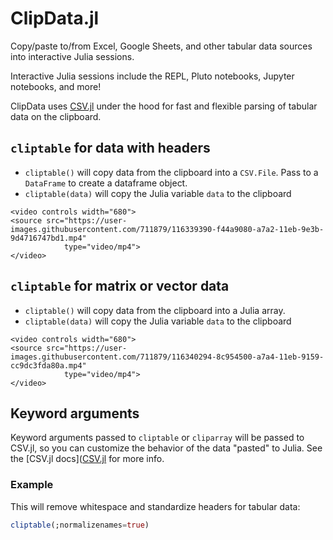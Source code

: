 # ClipData.jl

Copy/paste to/from Excel, Google Sheets, and other tabular data sources into interactive Julia sessions.

Interactive Julia sessions include the REPL, Pluto notebooks, Jupyter notebooks, and more!


ClipData uses [CSV.jl](https://csv.juliadata.org/stable/) under the hood for fast and flexible parsing of tabular data on the clipboard. 

## `cliptable` for data with headers

- `cliptable()` will copy data from the clipboard into a `CSV.File`. Pass to a `DataFrame` to create a dataframe object.
- `cliptable(data)` will copy the Julia variable `data` to the clipboard

```@raw html
<video controls width="680">
<source src="https://user-images.githubusercontent.com/711879/116339390-f44a9080-a7a2-11eb-9e3b-9d4716747bd1.mp4"
            type="video/mp4">
</video>
```



## `cliptable` for matrix or vector data

- `cliptable()` will copy data from the clipboard into a Julia array.
- `cliptable(data)` will copy the Julia variable `data` to the clipboard

```@raw html
<video controls width="680">
<source src="https://user-images.githubusercontent.com/711879/116340294-8c954500-a7a4-11eb-9159-cc9dc3fda80a.mp4"
            type="video/mp4">
</video>
```


## Keyword arguments

Keyword arguments passed to `cliptable` or `cliparray` will be passed to CSV.jl, so you can customize the behavior of the data "pasted" to Julia. See the [CSV.jl docs]([CSV.jl](https://csv.juliadata.org/stable/) for more info.

### Example

This will remove whitespace and standardize headers for tabular data:

```julia
cliptable(;normalizenames=true)
```
